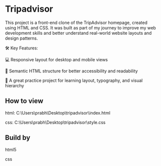 # Tripadvisor
This project is a front-end clone of the TripAdvisor homepage, created using HTML and CSS. It was built as part of my journey to improve my web development skills and better understand real-world website layouts and design patterns.

🛠️ Key Features:

💻 Responsive layout for desktop and mobile views

🧱 Semantic HTML structure for better accessibility and readability

🧪 A great practice project for learning layout, typography, and visual hierarchy

## How to view

html: C:\Users\prabh\Desktop\tripadvisor\index.html

css: C:\Users\prabh\Desktop\tripadvisor\style.css

## Build by
html5

css
